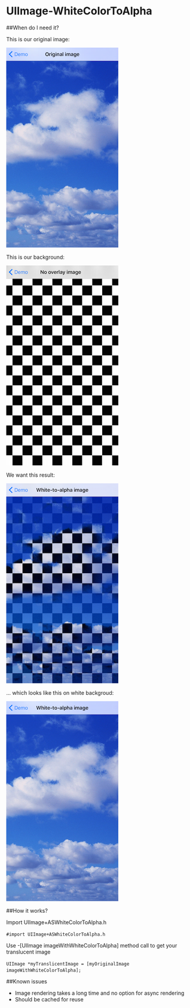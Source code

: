 # UIImage-WhiteColorToAlpha

##When do I need it?

This is our original image:

![original](original.png)

This is our background:

![chessboard](chessboard_bg.png)

We want this result:

![white_color_to_alpha_on_chessboard](white_color_to_alpha_on_chessboard.png)

... which looks like this on white backgroud:

![white_color_to_alpha_on_white](white_color_to_alpha_on_white.png)

##How it works?

Import UIImage+ASWhiteColorToAlpha.h

`#import UIImage+ASWhiteColorToAlpha.h`

Use -[UIImage imageWithWhiteColorToAlpha] method call to get your translucent image

`UIImage *myTranslicentImage = [myOriginalImage imageWithWhiteColorToAlpha];`


##Known issues

* Image rendering takes a long time and no option for async rendering
* Should be cached for reuse